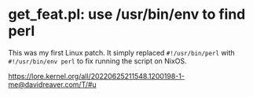 # get_feat.pl: use /usr/bin/env to find perl

This was my first Linux patch. It simply replaced `#!/usr/bin/perl` with `#!/usr/bin/env perl` to fix running the script on NixOS.

<https://lore.kernel.org/all/20220625211548.1200198-1-me@davidreaver.com/T/#u>
